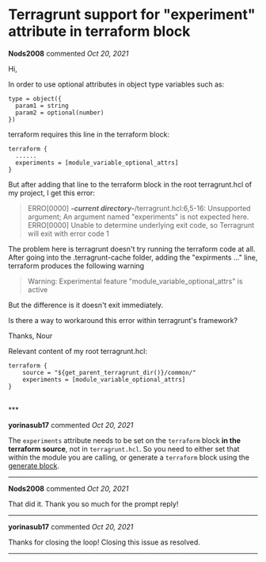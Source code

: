 # Terragrunt support for "experiment" attribute in terraform block

**Nods2008** commented *Oct 20, 2021*

Hi,

In order to use optional attributes in object type variables such as:
```
type = object({
  param1 = string
  param2 = optional(number)
})

```
terraform requires this line in the terraform block:

```
terraform {
  ......
  experiments = [module_variable_optional_attrs]
}
```

But after adding that line to the terraform block in the root terragrunt.hcl of my project, I get this error:

> ERRO[0000] _**-current directory-**_/terragrunt.hcl:6,5-16: Unsupported argument; An argument named "experiments" is not expected here.
> ERRO[0000] Unable to determine underlying exit code, so Terragrunt will exit with error code 1

The problem here is terragrunt doesn't try running the terraform code at all. After going into the .terragrunt-cache folder, adding the "expirments ..." line, terraform produces the following warning 

> Warning: Experimental feature "module_variable_optional_attrs" is active

But the difference is it doesn't exit immediately.

Is there a way to workaround this error within terragrunt's framework?

Thanks,
Nour


Relevant content of my root terragrunt.hcl:
```
terraform {
    source = "${get_parent_terragrunt_dir()}/common/"
    experiments = [module_variable_optional_attrs]
}
```

<br />
***


**yorinasub17** commented *Oct 20, 2021*

The `experiments` attribute needs to be set on the `terraform` block **in the terraform source**, not in `terragrunt.hcl`.
So you need to either set that within the module you are calling, or generate a `terraform` block using the [generate block](https://terragrunt.gruntwork.io/docs/reference/config-blocks-and-attributes/#generate).
***

**Nods2008** commented *Oct 20, 2021*

That did it. Thank you so much for the prompt reply!
***

**yorinasub17** commented *Oct 20, 2021*

Thanks for closing the loop! Closing this issue as resolved.
***

